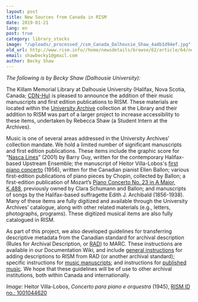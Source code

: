```yaml
---
layout: post
title: New Sources from Canada in RISM
date: 2019-01-21
lang: en
post: true
category: library_stocks
image: "/uploads/_processed_/csm_Canada_Dalhousie_Shaw_4adb1d94ef.jpg"
old_url: http://www.rism.info//home/newsdetails/browse/62/article/64/new-sources-from-canada-in-rism.html
email: shawbecky1@gmail.com
author: Becky Shaw
---
```



_The following is by Becky Shaw (Dalhousie University):_

The Killam Memorial Library at Dalhousie University (Halifax, Nova Scotia, Canada; [CDN-Hu](https://opac.rism.info/metaopac/search?View=rism&View=rism&siglum=CDN-Hu&Language=en)) is pleased to announce the addition of their music manuscripts and first edition publications to RISM. These materials are located within the [University Archive](https://libraries.dal.ca/find/university-archives.html) collection at the Library and their addition to RISM was part of a larger project to increase accessibility to these items, undertaken by Rebecca Shaw (a Student Intern at the Archives).

Music is one of several areas addressed in the University Archives’ collection mandate. We hold a limited number of significant manuscripts and first edition publications. These items include the graphic score for “[Nasca Lines](https://opac.rism.info/search?id=1001045228&View=rism)” (2001) by Barry Guy, written for the contemporary Halifax-based Upstream Ensemble; the manuscript of Heitor Villa-Lobos's [first piano concerto](https://opac.rism.info/search?id=1001044620&View=rism) (1956), written for the Canadian pianist Ellen Ballon; various first-edition publications of piano pieces by Chopin, collected by Ballon; a first-edition publication of Mozart’s [Piano Concerto No. 23 in A Major, K.488](https://opac.rism.info/search?id=00000990044372&View=rism), previously owned by Clara Schumann and Ballon; and manuscripts of songs by the Halifax-based suffragette Edith J. Archibald (1856-1938). Many of these items are fully digitized and available through the University Archives’ catalogue, along with other related materials (e.g., letters, photographs, programs). These digitized musical items are also fully catalogued in RISM.

As part of this project, we also developed guidelines for transferring descriptive metadata from the Canadian standard for archival description (Rules for Archival Description, or [RAD](http://www.cdncouncilarchives.ca/archdesrules.html)) to MARC. These instructions are available in our Documentation Wiki, and include [general instructions](https://dallibraries.atlassian.net/wiki/spaces/APM/pages/713719809/Instructions+on+using+MusCat) for adding descriptions to RISM from RAD (or another archival standard); specific instructions for [music manuscripts](https://dallibraries.atlassian.net/wiki/spaces/APM/pages/105054209/Archival+description+of+music+manuscripts); and instructions for [published music](https://dallibraries.atlassian.net/wiki/spaces/APM/pages/701038593/Archival+description+of+published+music+scores+and+sheet+music). We hope that these guidelines will be of use to other archival institutions, both within Canada and internationally.



_Image_: Heitor Villa-Lobos, _Concerto para piano e orquestra_ (1945), [RISM ID no.: 1001044620](https://opac.rism.info/search?id=1001044620&View=rism)



<script type="text/javascript">var switchTo5x=true;</script><script type="text/javascript" src="http://w.sharethis.com/button/buttons.js"></script><script type="text/javascript">stLight.options({publisher: "9b601438-1ce1-49d8-bfd7-9cff5df54c17", doNotHash: false, doNotCopy: false, hashAddressBar: false});</script>